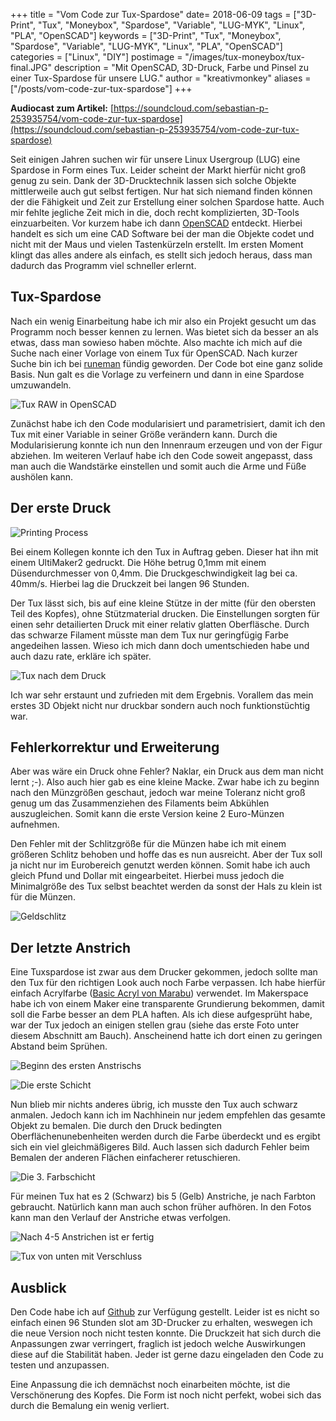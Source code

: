 +++
title = "Vom Code zur Tux-Spardose"
date= 2018-06-09
tags = ["3D-Print", "Tux", "Moneybox", "Spardose", "Variable", "LUG-MYK", "Linux", "PLA", "OpenSCAD"]
keywords = ["3D-Print", "Tux", "Moneybox", "Spardose", "Variable", "LUG-MYK", "Linux", "PLA", "OpenSCAD"]
categories = ["Linux", "DIY"]
postimage = "/images/tux-moneybox/tux-final.JPG"
description = "Mit OpenSCAD, 3D-Druck, Farbe und Pinsel zu einer Tux-Spardose für unsere LUG."
author = "kreativmonkey"
aliases = ["/posts/vom-code-zur-tux-spardose"]
+++

**Audiocast zum Artikel:** [https://soundcloud.com/sebastian-p-253935754/vom-code-zur-tux-spardose](https://soundcloud.com/sebastian-p-253935754/vom-code-zur-tux-spardose) 

Seit einigen Jahren suchen wir für unsere Linux Usergroup (LUG) eine Spardose in Form eines Tux. Leider scheint der Markt hierfür nicht groß genug zu sein. Dank der 3D-Drucktechnik lassen sich solche Objekte mittlerweile auch gut selbst fertigen. Nur hat sich niemand finden können der die Fähigkeit und Zeit zur Erstellung einer solchen Spardose hatte. 
Auch mir fehlte jegliche Zeit mich in die, doch recht komplizierten, 3D-Tools einzuarbeiten. Vor kurzem habe ich dann [OpenSCAD](http://www.openscad.org/) entdeckt. Hierbei handelt es sich um eine CAD Software bei der man die Objekte codet und nicht mit der Maus und vielen Tastenkürzeln erstellt. Im ersten Moment klingt das alles andere als einfach, es stellt sich jedoch heraus, dass man dadurch das Programm viel schneller erlernt. 

## Tux-Spardose
Nach ein wenig Einarbeitung habe ich mir also ein Projekt gesucht um das Programm noch besser kennen zu lernen. Was bietet sich da besser an als etwas, dass man sowieso haben möchte. Also machte ich mich auf die Suche nach einer Vorlage von einem Tux für OpenSCAD. Nach kurzer Suche bin ich bei [runeman](http://www.runeman.org/3d/tux/) fündig geworden. Der Code bot eine ganz solide Basis. Nun galt es die Vorlage zu verfeinern und dann in eine Spardose umzuwandeln. 

![Tux RAW in OpenSCAD](/images/tux-moneybox/tux-openscad.png  "Tux in OpenSCAD")

Zunächst habe ich den Code modularisiert und parametrisiert, damit ich den Tux mit einer Variable in seiner Größe verändern kann. Durch die Modularisierung konnte ich nun den Innenraum erzeugen und von der Figur abziehen. Im weiteren Verlauf habe ich den Code soweit angepasst, dass man auch die Wandstärke einstellen und somit auch die Arme und Füße aushölen kann. 

## Der erste Druck

![Printing Process](/images/tux-moneybox/tux-print.gif  "Tux Printing Process")

Bei einem Kollegen konnte ich den Tux in Auftrag geben. Dieser hat ihn mit einem UltiMaker2 gedruckt. Die Höhe betrug 0,1mm mit einem Düsendurchmesser von 0,4mm. Die Druckgeschwindigkeit lag bei ca. 40mm/s. Hierbei lag die Druckzeit bei langen 96 Stunden. 

Der Tux lässt sich, bis auf eine kleine Stütze in der mitte (für den obersten Teil des Kopfes), ohne Stützmaterial drucken. Die Einstellungen sorgten für einen sehr detailierten Druck mit einer relativ glatten Oberfläsche. Durch das schwarze Filament müsste man dem Tux nur geringfügig Farbe angedeihen lassen. Wieso ich mich dann doch umentschieden habe und auch dazu rate, erkläre ich später.

![Tux nach dem Druck](/images/tux-moneybox/tux-after-3D-printing.JPG  "Tux nach dem Druck")

Ich war sehr erstaunt und zufrieden mit dem Ergebnis. Vorallem das mein erstes 3D Objekt nicht nur druckbar sondern auch noch funktionstüchtig war. 

## Fehlerkorrektur und Erweiterung
Aber was wäre ein Druck ohne Fehler? Naklar, ein Druck aus dem man nicht lernt ;-). Also auch hier gab es eine kleine Macke. Zwar habe ich zu beginn nach den Münzgrößen geschaut, jedoch war meine Toleranz nicht groß genug um das Zusammenziehen des Filaments beim Abkühlen auszugleichen. Somit kann die erste Version keine 2 Euro-Münzen aufnehmen.

Den Fehler mit der Schlitzgröße für die Münzen habe ich mit einem größeren Schlitz behoben und hoffe das es nun ausreicht. Aber der Tux soll ja nicht nur im Eurobereich genutzt werden können. Somit habe ich auch gleich Pfund und Dollar mit eingearbeitet. Hierbei muss jedoch die Minimalgröße des Tux selbst beachtet werden da sonst der Hals zu klein ist für die Münzen. 

![Geldschlitz](/images/tux-moneybox/tux-detail-head.JPG  "Geldschlutz")

## Der letzte Anstrich
Eine Tuxspardose ist zwar aus dem Drucker gekommen, jedoch sollte man den Tux für den richtigen Look auch noch Farbe verpassen. Ich habe hierfür einfach Acrylfarbe ([Basic Acryl von Marabu](https://amzn.to/2m2Fr7t)) verwendet. Im Makerspace habe ich von einem Maker eine transparente Grundierung bekommen, damit soll die Farbe besser an dem PLA haften. Als ich diese aufgesprüht habe, war der Tux jedoch an einigen stellen grau (siehe das erste Foto unter diesem Abschnitt am Bauch). Anscheinend hatte ich dort einen zu geringen Abstand beim Sprühen. 

![Beginn des ersten Anstrischs](/images/tux-moneybox/tux-begin-painting.jpg  "Beginn des ersten Anstrischs")

![Die erste Schicht](/images/tux-moneybox/tux-first-layer.jpg  "Die erste Schicht")

Nun blieb mir nichts anderes übrig, ich musste den Tux auch schwarz anmalen. Jedoch kann ich im Nachhinein nur jedem empfehlen das gesamte Objekt zu bemalen. Die durch den Druck bedingten Oberflächenunebenheiten werden durch die Farbe überdeckt und es ergibt sich ein viel gleichmäßigeres Bild. Auch lassen sich dadurch Fehler beim Bemalen der anderen Flächen einfacherer retuschieren. 

![Die 3. Farbschicht](/images/tux-moneybox/tux-3-layer.JPG  "Die 3. Farbschicht")

Für meinen Tux hat es 2 (Schwarz) bis 5 (Gelb) Anstriche, je nach Farbton gebraucht. Natürlich kann man auch schon früher aufhören. In den Fotos kann man den Verlauf der Anstriche etwas verfolgen.

![Nach 4-5 Anstrichen ist er fertig](/images/tux-moneybox/tux-final.JPG  "Nach 4-5 Farbschichten ist er fertig!")

![Tux von unten mit Verschluss](/images/tux-moneybox/tux-detail-bottom.JPG  "Tux von unten mit Verschluss")

## Ausblick
Den Code habe ich auf [Github](https://github.com/kreativmonkey/tux-moneybox) zur Verfügung gestellt. Leider ist es nicht so einfach einen 96 Stunden slot am 3D-Drucker zu erhalten, weswegen ich die neue Version noch nicht testen konnte. Die Druckzeit hat sich durch die Anpassungen zwar verringert, fraglich ist jedoch welche Auswirkungen diese auf die Stabilität haben. Jeder ist gerne dazu eingeladen den Code zu testen und anzupassen. 

Eine Anpassung die ich demnächst noch einarbeiten möchte, ist die Verschönerung des Kopfes. Die Form ist noch nicht perfekt, wobei sich das durch die Bemalung ein wenig verliert.
